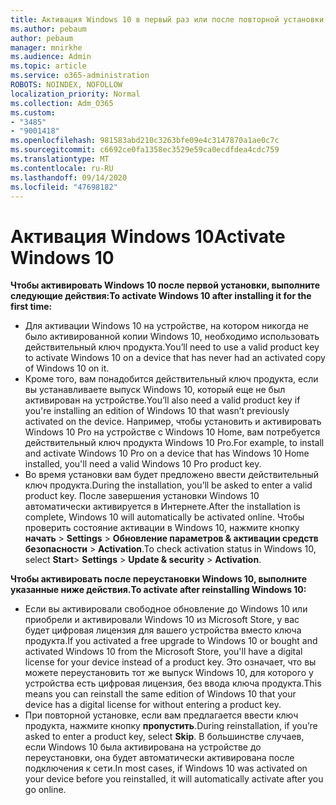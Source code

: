 ```yaml
---
title: Активация Windows 10 в первый раз или после повторной установки
ms.author: pebaum
author: pebaum
manager: mnirkhe
ms.audience: Admin
ms.topic: article
ms.service: o365-administration
ROBOTS: NOINDEX, NOFOLLOW
localization_priority: Normal
ms.collection: Adm_O365
ms.custom:
- "3485"
- "9001418"
ms.openlocfilehash: 981583abd210c3263bfe09e4c3147870a1ae0c7c
ms.sourcegitcommit: c6692ce0fa1358ec3529e59ca0ecdfdea4cdc759
ms.translationtype: MT
ms.contentlocale: ru-RU
ms.lasthandoff: 09/14/2020
ms.locfileid: "47698182"
---
```

# <a name="activate-windows-10"></a><span data-ttu-id="e6746-102">Активация Windows 10</span><span class="sxs-lookup"><span data-stu-id="e6746-102">Activate Windows 10</span></span>

<span data-ttu-id="e6746-103">**Чтобы активировать Windows 10 после первой установки, выполните следующие действия:**</span><span class="sxs-lookup"><span data-stu-id="e6746-103">**To activate Windows 10 after installing it for the first time:**</span></span>

- <span data-ttu-id="e6746-104">Для активации Windows 10 на устройстве, на котором никогда не было активированной копии Windows 10, необходимо использовать действительный ключ продукта.</span><span class="sxs-lookup"><span data-stu-id="e6746-104">You’ll need to use a valid product key to activate Windows 10 on a device that has never had an activated copy of Windows 10 on it.</span></span>
- <span data-ttu-id="e6746-105">Кроме того, вам понадобится действительный ключ продукта, если вы устанавливаете выпуск Windows 10, который еще не был активирован на устройстве.</span><span class="sxs-lookup"><span data-stu-id="e6746-105">You’ll also need a valid product key if you're installing an edition of Windows 10 that wasn’t previously activated on the device.</span></span> <span data-ttu-id="e6746-106">Например, чтобы установить и активировать Windows 10 Pro на устройстве с Windows 10 Home, вам потребуется действительный ключ продукта Windows 10 Pro.</span><span class="sxs-lookup"><span data-stu-id="e6746-106">For example, to install and activate Windows 10 Pro on a device that has Windows 10 Home installed, you'll need a valid Windows 10 Pro product key.</span></span>
- <span data-ttu-id="e6746-107">Во время установки вам будет предложено ввести действительный ключ продукта.</span><span class="sxs-lookup"><span data-stu-id="e6746-107">During the installation, you’ll be asked to enter a valid product key.</span></span> <span data-ttu-id="e6746-108">После завершения установки Windows 10 автоматически активируется в Интернете.</span><span class="sxs-lookup"><span data-stu-id="e6746-108">After the installation is complete, Windows 10 will automatically be activated online.</span></span> <span data-ttu-id="e6746-109">Чтобы проверить состояние активации в Windows 10, нажмите кнопку **начать** >  **Settings**  >  **Обновление параметров & активации средств безопасности**  >  **Activation**.</span><span class="sxs-lookup"><span data-stu-id="e6746-109">To check activation status in Windows 10, select **Start**> **Settings** > **Update & security** > **Activation**.</span></span>

<span data-ttu-id="e6746-110">**Чтобы активировать после переустановки Windows 10, выполните указанные ниже действия.**</span><span class="sxs-lookup"><span data-stu-id="e6746-110">**To activate after reinstalling Windows 10:**</span></span>

- <span data-ttu-id="e6746-111">Если вы активировали свободное обновление до Windows 10 или приобрели и активировали Windows 10 из Microsoft Store, у вас будет цифровая лицензия для вашего устройства вместо ключа продукта.</span><span class="sxs-lookup"><span data-stu-id="e6746-111">If you activated a free upgrade to Windows 10 or bought and activated Windows 10 from the Microsoft Store, you'll have a digital license for your device instead of a product key.</span></span> <span data-ttu-id="e6746-112">Это означает, что вы можете переустановить тот же выпуск Windows 10, для которого у устройства есть цифровая лицензия, без ввода ключа продукта.</span><span class="sxs-lookup"><span data-stu-id="e6746-112">This means you can reinstall the same edition of Windows 10 that your device has a digital license for without entering a product key.</span></span>
- <span data-ttu-id="e6746-113">При повторной установке, если вам предлагается ввести ключ продукта, нажмите кнопку **пропустить**.</span><span class="sxs-lookup"><span data-stu-id="e6746-113">During reinstallation, if you’re asked to enter a product key, select **Skip**.</span></span> <span data-ttu-id="e6746-114">В большинстве случаев, если Windows 10 была активирована на устройстве до переустановки, она будет автоматически активирована после подключения к сети.</span><span class="sxs-lookup"><span data-stu-id="e6746-114">In most cases, if Windows 10 was activated on your device before you reinstalled, it will automatically activate after you go online.</span></span>
